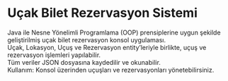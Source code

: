 # Uçak Bilet Rezervasyon Sistemi

Java ile Nesne Yönelimli Programlama (OOP) prensiplerine uygun şekilde geliştirilmiş uçak bilet rezervasyon konsol uygulaması.  
Uçak, Lokasyon, Uçuş ve Rezervasyon entity’leriyle birlikte, uçuş ve rezervasyon işlemleri yapılabilir.  
Tüm veriler JSON dosyasına kaydedilir ve okunabilir.  
Kullanım: Konsol üzerinden uçuşları ve rezervasyonları yönetebilirsiniz.
